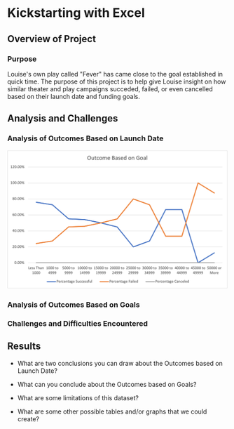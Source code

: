 # Kickstarting with Excel

## Overview of Project

### Purpose
Louise's own play called "Fever" has came close to the goal established in quick time. The purpose of this project is to help give Louise insight on how similar theater and play campaigns succeded, failed, or even cancelled based on their launch date and funding goals.

## Analysis and Challenges

### Analysis of Outcomes Based on Launch Date
![Outcome Based on Launch Date](https://github.com/40super/kickstarter-analysis/blob/main/resource/Outcomes_vs_Goals.png?raw=true)
### Analysis of Outcomes Based on Goals

### Challenges and Difficulties Encountered

## Results

- What are two conclusions you can draw about the Outcomes based on Launch Date?

- What can you conclude about the Outcomes based on Goals?

- What are some limitations of this dataset?

- What are some other possible tables and/or graphs that we could create?
